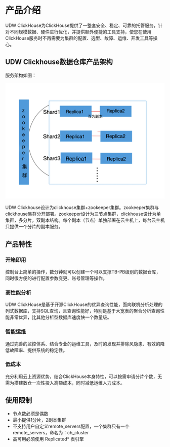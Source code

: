 # 产品介绍
   UDW ClickHouse为ClickHouse提供了一整套安全、稳定、可靠的托管服务，针对不同规模数据、硬件进行优化，并提供额外便捷的工具支持，使您在使用ClickHouse服务时不再需要为集群的配置、选型、故障、运维、开发工具等操心。

## UDW Clickhouse数据仓库产品架构

服务架构如图：

![image](images/image1.png)

UDW Clickhouse设计为clickhouse集群+zookeeper集群。zookeeper集群与clickhouse集群分开部署。zookeeper设计为三节点集群，clickhouse设计为单集群，多分片，双副本结构。每个副本（节点）单独部署在云主机上，每台云主机只提供一个分片的副本服务。


## 产品特性

### 开箱即用
   
   控制台上简单的操作，数分钟就可以创建一个可以支撑TB-PB级别的数据仓库，同时很方便的进行配置参数变更、账号管理等操作。

### 高性能分析

   UDW ClickHouse是基于开源ClickHouse的优异查询性能，面向联机分析处理的列式数据库，支持SQL查询，且查询性能好，特别是基于大宽表的聚合分析查询性能非常优异，比其他分析型数据库速度快一个数量级。

### 智能运维
   
   通过完善的监控体系、结合专业的运维工具，及时的发现并排除风隐患、有效的降低故障率、提供系统的稳定性。
   
### 低成本

   充分利用云上资源优势，结合ClickHouse本身特性，可以按需申请分片个数，无需为搭建数仓一次性投入高额成本，同时减低运维人力成本。


## 使用限制
 
 * 节点数必须是偶数
 * 最小提供1分片，2副本集群
 * 不支持用户自定义remote_servers配置，一个集群只有一个remote_servers，命名为：ch_cluster
 * 高可用必须使用 Replicated* 表引擎
